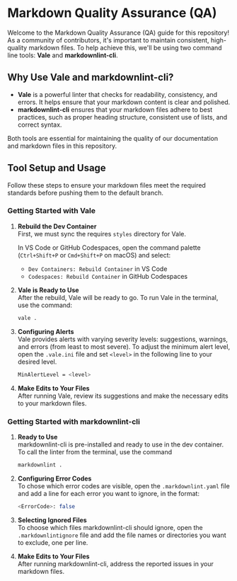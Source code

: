 # Markdown Quality Assurance (QA)

Welcome to the Markdown Quality Assurance (QA) guide for this repository! As a community of contributors, it's important to maintain consistent, high-quality markdown files. To help achieve this, we'll be using two command line tools: **Vale** and **markdownlint-cli**.

## Why Use Vale and markdownlint-cli?

- **Vale** is a powerful linter that checks for readability, consistency, and errors. It helps ensure that your markdown content is clear and polished.
- **markdownlint-cli** ensures that your markdown files adhere to best practices, such as proper heading structure, consistent use of lists, and correct syntax.

Both tools are essential for maintaining the quality of our documentation and markdown files in this repository.

## Tool Setup and Usage

Follow these steps to ensure your markdown files meet the required standards before pushing them to the default branch.

### Getting Started with **Vale**

1. **Rebuild the Dev Container**\
    First, we must sync the requires `styles` directory for Vale.
   
    In VS Code or GitHub Codespaces, open the command palette (`Ctrl+Shift+P` or `Cmd+Shift+P` on macOS) and select:
    - `Dev Containers: Rebuild Container` in VS Code
    - `Codespaces: Rebuild Container` in GitHub Codespaces

1. **Vale is Ready to Use** \
    After the rebuild, Vale will be ready to go. To run Vale in the terminal, use the command: 
     ```bash
    vale .
    ``` 

1. **Configuring Alerts**\
    Vale provides alerts with varying severity levels: suggestions, warnings, and errors (from least to most severe). To adjust the minimum alert level, open the `.vale.ini` file and set `<level>` in the following line to your desired level.
    ```bash
    MinAlertLevel = <level>
    ``` 

1. **Make Edits to Your Files**\
    After running Vale, review its suggestions and make the necessary edits to your markdown files.

### Getting Started with **markdownlint-cli**

1. **Ready to Use**\
    markdownlint-cli is pre-installed and ready to use in the dev container. To call the linter from the terminal, use the command 
    ```bash
    markdownlint .
    ``` 

1. **Configuring Error Codes**\
    To chose which error codes are visible, open the `.markdownlint.yaml` file and add a line for each error you want to ignore, in the format:
    ```bash
    <ErrorCode>: false
    ```

1. **Selecting Ignored Files**\
    To choose which files markdownlint-cli should ignore, open the `.markdownlintignore` file and add the file names or directories you want to exclude, one per line.

1. **Make Edits to Your Files**\
    After running markdownlint-cli, address the reported issues in your markdown files.
